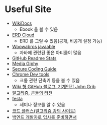 # Useful Site

- [WikiDocs](https://wikidocs.net/)
  - Ebook 을 볼 수 있음
- [ERD Cloud](https://www.erdcloud.com/)
  - ERD 를 그릴 수 있음(공개, 비공개 설정 가능)
- [Woowabros javaable](https://woowacourse.github.io/javable)
  - 자바에 관련된 좋은 아티클이 많음
- [GitHub Readme Stats](https://github.com/anuraghazra/github-readme-stats)
- [Media Giphy](https://giphy.com/explore/media)
- [Secure Coding Guide](http://www.devkuma.com/books/31)
- [Chrome Dev tools](https://developers.google.com/web/tools/chrome-devtools/shortcuts?hl=ko)
  - 크롬 관련 단축키 등을 볼 수 있음
- [Wiki 형 GitHub 블로그. 기계인간 John Grib](https://johngrib.github.io/)
- [알고리즘, 큰돌의 터전](https://blog.naver.com/jhc9639)
- [festa](https://festa.io/)
  - 세미나 정보를 알 수 있음
- [코드 플러스(알고리즘 강의 사이트)](https://code.plus/)
- [백엔드 개발자로 입사를 준비하면서](https://reposhub.com/python/learning-tutorial/ksundong-backend-interview-question.html)
